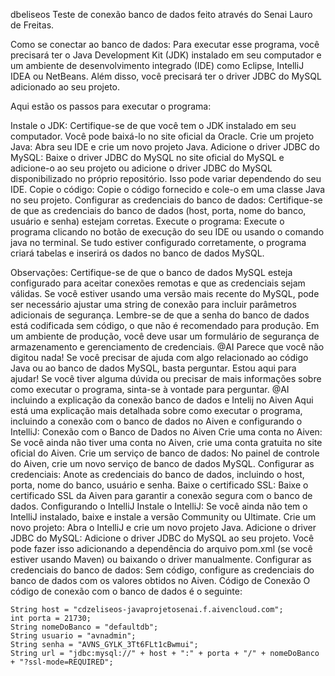 dbeliseos
Teste de conexão banco de dados feito através do Senai Lauro de Freitas.

Como se conectar ao banco de dados:
Para executar esse programa, você precisará ter o Java Development Kit (JDK) instalado em seu computador e um ambiente de desenvolvimento integrado (IDE) como Eclipse, IntelliJ IDEA ou NetBeans. Além disso, você precisará ter o driver JDBC do MySQL adicionado ao seu projeto.

Aqui estão os passos para executar o programa:

Instale o JDK: Certifique-se de que você tem o JDK instalado em seu computador. Você pode baixá-lo no site oficial da Oracle.
Crie um projeto Java: Abra seu IDE e crie um novo projeto Java.
Adicione o driver JDBC do MySQL: Baixe o driver JDBC do MySQL no site oficial do MySQL e adicione-o ao seu projeto ou adicione o driver JDBC do MySQL disponibilizado no próprio repositório. Isso pode variar dependendo do seu IDE.
Copie o código: Copie o código fornecido e cole-o em uma classe Java no seu projeto.
Configurar as credenciais do banco de dados: Certifique-se de que as credenciais do banco de dados (host, porta, nome do banco, usuário e senha) estejam corretas.
Execute o programa: Execute o programa clicando no botão de execução do seu IDE ou usando o comando java no terminal.
Se tudo estiver configurado corretamente, o programa criará tabelas e inserirá os dados no banco de dados MySQL.

Observações:
Certifique-se de que o banco de dados MySQL esteja configurado para aceitar conexões remotas e que as credenciais sejam válidas.
Se você estiver usando uma versão mais recente do MySQL, pode ser necessário ajustar uma string de conexão para incluir parâmetros adicionais de segurança.
Lembre-se de que a senha do banco de dados está codificada sem código, o que não é recomendado para produção. Em um ambiente de produção, você deve usar um formulário de segurança de armazenamento e gerenciamento de credenciais. @AI Parece que você não digitou nada! Se você precisar de ajuda com algo relacionado ao código Java ou ao banco de dados MySQL, basta perguntar. Estou aqui para ajudar! Se você tiver alguma dúvida ou precisar de mais informações sobre como executar o programa, sinta-se à vontade para perguntar. @AI incluindo a explicação da conexão banco de dados e Intelij no Aiven Aqui está uma explicação mais detalhada sobre como executar o programa, incluindo a conexão com o banco de dados no Aiven e configurando o IntelliJ:
Conexão com o Banco de Dados no Aiven
Crie uma conta no Aiven: Se você ainda não tiver uma conta no Aiven, crie uma conta gratuita no site oficial do Aiven.
Crie um serviço de banco de dados: No painel de controle do Aiven, crie um novo serviço de banco de dados MySQL.
Configurar as credenciais: Anote as credenciais do banco de dados, incluindo o host, porta, nome do banco, usuário e senha.
Baixe o certificado SSL: Baixe o certificado SSL da Aiven para garantir a conexão segura com o banco de dados.
Configurando o IntelliJ
Instale o IntelliJ: Se você ainda não tem o IntelliJ instalado, baixe e instale a versão Community ou Ultimate.
Crie um novo projeto: Abra o IntelliJ e crie um novo projeto Java.
Adicione o driver JDBC do MySQL: Adicione o driver JDBC do MySQL ao seu projeto. Você pode fazer isso adicionando a dependência do arquivo pom.xml (se você estiver usando Maven) ou baixando o driver manualmente.
Configurar as credenciais do banco de dados: Sem código, configure as credenciais do banco de dados com os valores obtidos no Aiven.
Código de Conexão
O código de conexão com o banco de dados é o seguinte:

    String host = "cdzeliseos-javaprojetosenai.f.aivencloud.com";
    int porta = 21730;
    String nomeDoBanco = "defaultdb";
    String usuario = "avnadmin";
    String senha = "AVNS_GYLK_3Tt6FLt1cBwmui";
    String url = "jdbc:mysql://" + host + ":" + porta + "/" + nomeDoBanco + "?ssl-mode=REQUIRED";
